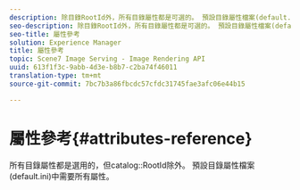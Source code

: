 ```yaml
---
description: 除目錄RootId外，所有目錄屬性都是可選的。 預設目錄屬性檔案(default.ini)中需要所有屬性。
seo-description: 除目錄RootId外，所有目錄屬性都是可選的。 預設目錄屬性檔案(default.ini)中需要所有屬性。
seo-title: 屬性參考
solution: Experience Manager
title: 屬性參考
topic: Scene7 Image Serving - Image Rendering API
uuid: 613f1f3c-9abb-4d3e-b8b7-c2ba74f46011
translation-type: tm+mt
source-git-commit: 7bc7b3a86fbcdc57cfdc31745fae3afc06e44b15

---
```



# 屬性參考{#attributes-reference}

所有目錄屬性都是選用的，但catalog::RootId除外。 預設目錄屬性檔案(default.ini)中需要所有屬性。

